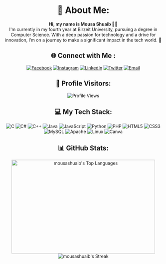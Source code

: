 <h1 align="center">🌟 About Me:</h1>
<p align="center">
 <b>Hi, my name is Mousa Shuaib 🙋‍♂️</b><br/>
 I'm currently in my fourth year at Birzeit University, pursuing a degree in Computer Science. With a deep passion for technology and a drive for innovation, I’m on a journey to make a significant impact in the tech world.  🌟
</p>

<h2 align="center">🌐 Connect with Me :</h2>
<p align="center">
  <a href="https://www.facebook.com/mosa.shuaib5" target="blank"><img src="https://img.shields.io/badge/Facebook-%231877F2.svg?style=for-the-badge&logo=Facebook&logoColor=white" alt="Facebook" /></a>
  <a href="https://instagram.com/your-profile" target="blank"><img src="https://img.shields.io/badge/Instagram-%23E4405F.svg?style=for-the-badge&logo=Instagram&logoColor=white" alt="Instagram" /></a>
  <a href="https://www.linkedin.com/in/mousa-shuaib-baa30630a/" target="blank"><img src="https://img.shields.io/badge/LinkedIn-%230077B5.svg?style=for-the-badge&logo=linkedin&logoColor=white" alt="LinkedIn" /></a>
  <a href="https://twitter.com/your-profile" target="blank"><img src="https://img.shields.io/badge/Twitter-%231DA1F2.svg?style=for-the-badge&logo=Twitter&logoColor=white" alt="Twitter" /></a>
  <a href="mailto:your-email@example.com" target="blank"><img src="https://img.shields.io/badge/Email-D14836.svg?style=for-the-badge&logo=Gmail&logoColor=white" alt="Email" /></a>
</p>

<h2 align="center">🔢 Profile Visitors:</h2>
<p align="center">
  <img src="https://profile-counter.glitch.me/your-username/count.svg" alt="Profile Views" />
</p>

<h2 align="center">💻 My Tech Stack:</h2>
<p align="center">
  <img src="https://img.shields.io/badge/C-%2300599C.svg?style=for-the-badge&logo=c&logoColor=white" alt="C" />
  <img src="https://img.shields.io/badge/C%23-%23239120.svg?style=for-the-badge&logo=c-sharp&logoColor=white" alt="C#" />
  <img src="https://img.shields.io/badge/C++-%2300599C.svg?style=for-the-badge&logo=c%2B%2B&logoColor=white" alt="C++" />
  <img src="https://img.shields.io/badge/Java-%23ED8B00.svg?style=for-the-badge&logo=java&logoColor=white" alt="Java" />
  <img src="https://img.shields.io/badge/Javascript-%23323330.svg?style=for-the-badge&logo=javascript&logoColor=%23F7DF1E" alt="JavaScript" />
  <img src="https://img.shields.io/badge/Python-%2314354C.svg?style=for-the-badge&logo=python&logoColor=white" alt="Python" />
  <img src="https://img.shields.io/badge/PHP-%23777BB4.svg?style=for-the-badge&logo=php&logoColor=white" alt="PHP" />
  <img src="https://img.shields.io/badge/HTML5-%23E34F26.svg?style=for-the-badge&logo=html5&logoColor=white" alt="HTML5" />
  <img src="https://img.shields.io/badge/CSS3-%231572B6.svg?style=for-the-badge&logo=css3&logoColor=white" alt="CSS3" />
  <img src="https://img.shields.io/badge/MySQL-%2300f.svg?style=for-the-badge&logo=mysql&logoColor=white" alt="MySQL" />
  <img src="https://img.shields.io/badge/Apache-%23D22128.svg?style=for-the-badge&logo=apache&logoColor=white" alt="Apache" />
  <img src="https://img.shields.io/badge/Linux-%23FCC624.svg?style=for-the-badge&logo=linux&logoColor=black" alt="Linux" />
  <img src="https://img.shields.io/badge/Canva-%2300C4CC.svg?style=for-the-badge&logo=canva&logoColor=white" alt="Canva" />
</p>

<h2 align="center">📊 GitHub Stats:</h2>
<p align="center">
  <img src="https://github-readme-stats.vercel.app/api/top-langs/?username=mousashuaib&theme=bear&show_icons=true&hide_border=false&layout=compact" alt="mousashuaib's Top Languages" width="460" height="300" />
  <img src="https://github-readme-streak-stats.herokuapp.com/?user=mousashuaib&theme=radical&hide_border=false" alt="mousashuaib's Streak" />
</p>
